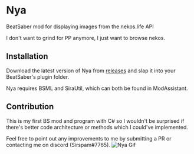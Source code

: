 # Nya
BeatSaber mod for displaying images from the nekos.life API

I don't want to grind for PP anymore, I just want to browse nekos.
## Installation
Download the latest version of Nya from [releases]() and slap it into your BeatSaber's plugin folder.

Nya requires BSML and SiraUtil, which can both be found in ModAssistant.
## Contribution
This is my first BS mod and program with C# so I wouldn't be surprised if there's better code architecture or methods which I could've implemented.

Feel free to point out any improvements to me by submitting a PR or contacting me on discord (Sirspam#7765).
![Nya Gif](https://cdn.discordapp.com/attachments/824623266761015296/877919024506359838/Nya_Gif.gif)